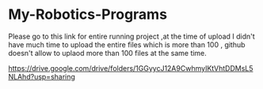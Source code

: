 # My-Robotics-Programs
Please go to this link for entire running project ,at the time of upload I didn't have much time to upload the entire files which
is more than 100 , github doesn't allow to uplaod more than 100 files at the same time.

https://drive.google.com/drive/folders/1GGyycJ12A9CwhmyIKtVhtDDMsL5NLAhd?usp=sharing
